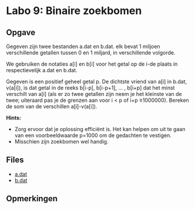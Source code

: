 # Labo 9: Binaire zoekbomen

## Opgave

Gegeven zijn twee bestanden a.dat en b.dat. elk bevat 1 miljoen verschillende getallen tussen 0 en 1 miljard, in verschillende volgorde.

We gebruiken de notaties a[i] en b[i] voor het getal op de i-de plaats in respectievelijk a.dat en b.dat.

Gegeven is een positief geheel getal p. De dichtste vriend van a[i] in b.dat, v(a[i]), is dat getal in de reeks b[i-p], b[i-p+1], ... , b[i+p] dat het minst verschilt van a[i] (als er zo twee getallen zijn neem je het kleinste van de twee; uiteraard pas je de grenzen aan voor i < p of i+p ≥1000000). Bereken de som van de verschillen a[i]-v(a[i]).

**Hints:**

- Zorg ervoor dat je oplossing efficiënt is. Het kan helpen om uit te gaan van een voorbeeldwaarde p=1000 om de gedachten te vestigen.
- Misschien zijn zoekbomen wel handig.

## Files

- [a.dat](https://github.com/Ciberth/NIE-Algorithms-I/blob/master/labs/lab09/a.dat)
- [b.dat](https://github.com/Ciberth/NIE-Algorithms-I/blob/master/labs/lab09/b.dat)

## Opmerkingen



